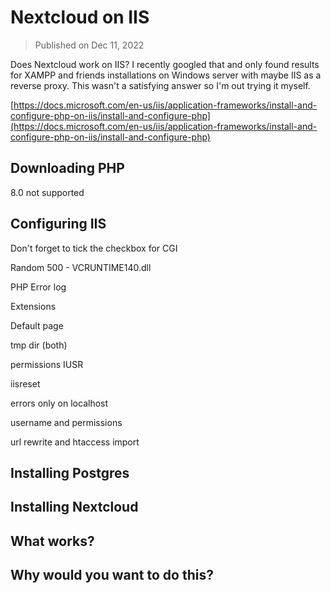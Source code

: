 # Nextcloud on IIS

> Published on Dec 11, 2022

Does Nextcloud work on IIS? I recently googled that and only found results for XAMPP and friends installations on Windows server with maybe IIS as a reverse proxy. This wasn't a satisfying answer so I'm out trying it myself.

[https://docs.microsoft.com/en-us/iis/application-frameworks/install-and-configure-php-on-iis/install-and-configure-php](https://docs.microsoft.com/en-us/iis/application-frameworks/install-and-configure-php-on-iis/install-and-configure-php)

## Downloading PHP

8.0 not supported

## Configuring IIS

Don't forget to tick the checkbox for CGI

Random 500 - VCRUNTIME140.dll

PHP Error log

Extensions

Default page

tmp dir (both)

permissions IUSR

iisreset

errors only on localhost

username and permissions

url rewrite and htaccess import

## Installing Postgres

## Installing Nextcloud

## What works?

## Why would you want to do this?
